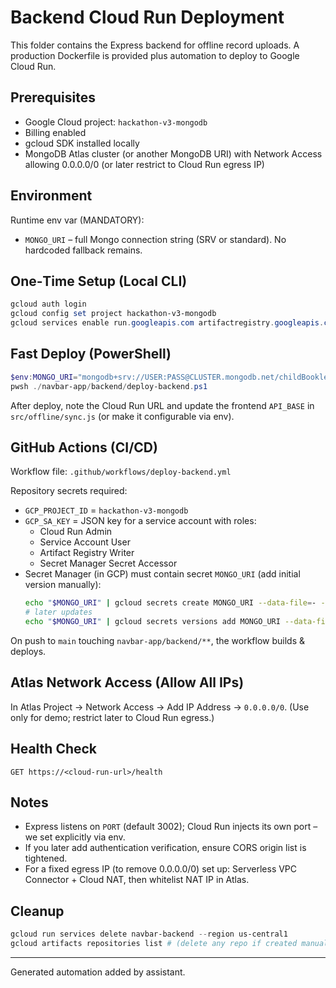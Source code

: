 # Backend Cloud Run Deployment

This folder contains the Express backend for offline record uploads. A production Dockerfile is provided plus automation to deploy to Google Cloud Run.

## Prerequisites

* Google Cloud project: `hackathon-v3-mongodb`
* Billing enabled
* gcloud SDK installed locally
* MongoDB Atlas cluster (or another MongoDB URI) with Network Access allowing 0.0.0.0/0 (or later restrict to Cloud Run egress IP)

## Environment

Runtime env var (MANDATORY):

* `MONGO_URI` – full Mongo connection string (SRV or standard). No hardcoded fallback remains.

## One‑Time Setup (Local CLI)

```powershell
gcloud auth login
gcloud config set project hackathon-v3-mongodb
gcloud services enable run.googleapis.com artifactregistry.googleapis.com secretmanager.googleapis.com
```

## Fast Deploy (PowerShell)

```powershell
$env:MONGO_URI="mongodb+srv://USER:PASS@CLUSTER.mongodb.net/childBooklet?retryWrites=true&w=majority"
pwsh ./navbar-app/backend/deploy-backend.ps1
```

After deploy, note the Cloud Run URL and update the frontend `API_BASE` in `src/offline/sync.js` (or make it configurable via env).

## GitHub Actions (CI/CD)

Workflow file: `.github/workflows/deploy-backend.yml`

Repository secrets required:

* `GCP_PROJECT_ID` = `hackathon-v3-mongodb`
* `GCP_SA_KEY` = JSON key for a service account with roles:
  * Cloud Run Admin
  * Service Account User
  * Artifact Registry Writer
  * Secret Manager Secret Accessor
* Secret Manager (in GCP) must contain secret `MONGO_URI` (add initial version manually):
  ```bash
  echo "$MONGO_URI" | gcloud secrets create MONGO_URI --data-file=- --replication-policy=automatic
  # later updates
  echo "$MONGO_URI" | gcloud secrets versions add MONGO_URI --data-file=-
  ```

On push to `main` touching `navbar-app/backend/**`, the workflow builds & deploys.

## Atlas Network Access (Allow All IPs)

In Atlas Project → Network Access → Add IP Address → `0.0.0.0/0`. (Use only for demo; restrict later to Cloud Run egress.)

## Health Check

```
GET https://<cloud-run-url>/health
```

## Notes

* Express listens on `PORT` (default 3002); Cloud Run injects its own port – we set explicitly via env.
* If you later add authentication verification, ensure CORS origin list is tightened.
* For a fixed egress IP (to remove 0.0.0.0/0) set up: Serverless VPC Connector + Cloud NAT, then whitelist NAT IP in Atlas.

## Cleanup

```powershell
gcloud run services delete navbar-backend --region us-central1
gcloud artifacts repositories list # (delete any repo if created manually)
```

---
Generated automation added by assistant.
